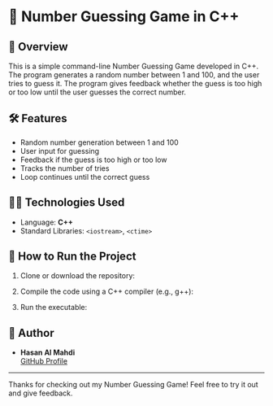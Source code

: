 # 🎲 Number Guessing Game in C++

## 📌 Overview

This is a simple command-line Number Guessing Game developed in C++. The program generates a random number between 1 and 100, and the user tries to guess it. The program gives feedback whether the guess is too high or too low until the user guesses the correct number.

## 🛠 Features

- Random number generation between 1 and 100
- User input for guessing
- Feedback if the guess is too high or too low
- Tracks the number of tries
- Loop continues until the correct guess

## 🧑‍💻 Technologies Used

- Language: **C++**
- Standard Libraries: `<iostream>`, `<ctime>`

## 🚀 How to Run the Project

1. Clone or download the repository:

2. Compile the code using a C++ compiler (e.g., g++):

3. Run the executable:
  

## 📝 Author

- **Hasan Al Mahdi**  
  [GitHub Profile](https://github.com/mahdialways)

---

Thanks for checking out my Number Guessing Game! Feel free to try it out and give feedback.


